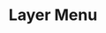 ---
layout: pattern.njk
key: layer-menu-maps_fr
title: Layer Menu
parent: basics-maps_fr
image: maps/overview/layer_menu.webp
keywords: layer menu
order: 20
availablelanguages: 
    - de
---